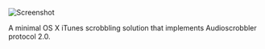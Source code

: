 ![Screenshot][ss]

A minimal OS X iTunes scrobbling solution that implements Audioscrobbler
protocol 2.0.

[ss]: http://img213.yfrog.com/img213/365/h0l.png
